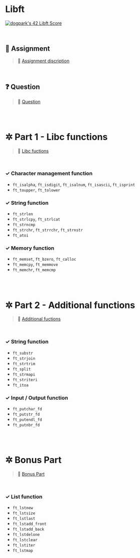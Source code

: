 # Libft

[![dogpark's 42 Libft Score](https://badge42.vercel.app/api/v2/clam4rmh700350fjk8ctdih83/project/2927858)](https://github.com/JaeSeoKim/badge42)

<br>

## 📄 Assignment

> 🔗 [Assignment discription](https://dogpark-42cursus.notion.site/Assignment-13c71a5f9c90430da7f8979d8c0f65d5)

<br>

## ❓ Question

> 🔗 [Question](https://dogpark-42cursus.notion.site/Question-0ea8fe9acefc4cd4838048802fb9b79b)

<br>
<br>

# ✲ Part 1 - Libc functions

> 🔗 [Libc fuctions](https://dogpark-42cursus.notion.site/Part-1-Libc-function-d2d84bd029ee4c858b20d756172a17d0)

<br>

### ✓ Character management function

- `ft_isalpha`, `ft_isdigit`, `ft_isalnum`, `ft_isascii`, `ft_isprint`
- `ft_toupper`, `ft_tolower`

### ✓ String function

- `ft_strlen`
- `ft_strlcpy`, `ft_strlcat`
- `ft_strncmp`
- `ft_strchr`, `ft_strrchr`, `ft_strnstr`
- `ft_atoi`

### ✓ Memory function

- `ft_memset`, `ft_bzero`, `ft_calloc`
- `ft_memcpy`, `ft_memmove`
- `ft_memchr`, `ft_memcmp`

<br>
<br>

# ✲ Part 2 - Additional functions

> 🔗 [Additional fuctions](https://dogpark-42cursus.notion.site/Part-2-Additional-functions-339ab29941d1406892ee73efd419a74f)

<br>

### ✓ String function

- `ft_substr`
- `ft_strjoin`
- `ft_strtrim`
- `ft_split`
- `ft_strmapi`
- `ft_striteri`
- `ft_itoa`

### ✓ Input / Output function

- `ft_putchar_fd`
- `ft_putstr_fd`
- `ft_putendl_fd`
- `ft_putnbr_fd`

<br>
<br>

# ✲ Bonus Part

> 🔗 [Bonus Part](https://dogpark-42cursus.notion.site/Bonus-Part-1267ef61c78b43fbbd843048ea2cbcad)

<br>

### ✓ List function

- `ft_lstnew`
- `ft_lstsize`
- `ft_lstlast`
- `ft_lstadd_front`
- `ft_lstadd_back`
- `ft_lstdelone`
- `ft_lstclear`
- `ft_lstiter`
- `ft_lstmap`
